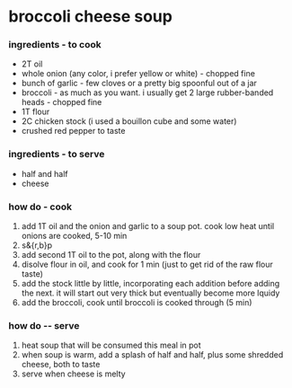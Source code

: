 # broccoli cheese soup
### ingredients - to cook
* 2T oil  
* whole onion (any color, i prefer yellow or white) - chopped fine
* bunch of garlic - few cloves or a pretty big spoonful out of a jar
* broccoli - as much as you want. i usually get 2 large rubber-banded heads - chopped fine
* 1T flour
* 2C chicken stock (i used a bouillon cube and some water)
* crushed red pepper to taste
### ingredients - to serve
* half and half
* cheese
### how do - cook
1. add 1T oil and the onion and garlic to a soup pot. cook low heat until onions are cooked, 5-10 min
2. s&{r,b}p
3. add second 1T oil to the pot, along with the flour
4. disolve flour in oil, and cook for 1 min (just to get rid of the raw flour taste)
5. add the stock little by little, incorporating each addition before adding the next. it will start out very thick but eventually become more lquidy
6. add the broccoli, cook until broccoli is cooked through (5 min)
### how do -- serve
1. heat soup that will be consumed this meal in pot
2. when soup is warm, add a splash of half and half, plus some shredded cheese, both to taste
3. serve when cheese is melty
